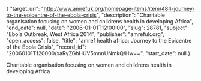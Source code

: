 {
  "target_url": "http://www.amrefuk.org/homepage-items/item/484-journey-to-the-epicentre-of-the-ebola-crisis", 
  "description": "Charitable organisation focusing on women and childrens health in developing Africa", 
  "end_date": null, 
  "date": "2006-01-01T12:00:00", 
  "slug": 28781, 
  "subject": "Ebola Outbreak, West Africa 2014", 
  "publisher": "amrefuk.org", 
  "open_access": false, 
  "title": "amref health africa: Journey to the Epicentre of the Ebola Crisis", 
  "record_id": "20060101T120000/xaRyZGhHUV5mnnUNmkQ/Hw==", 
  "start_date": null
}

Charitable organisation focusing on women and childrens health in developing Africa